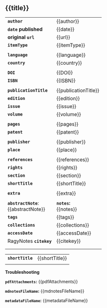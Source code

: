 ## {{title}}

| |  |
| ----------- | --------- |
|**`author`** | {{author}} |
|**`date` published** | {{date}} |
|**original `url`** | {{url}} |
|**`itemType`** | {{itemType}} |
|             |           |
|**`language`** | {{language}} |
|**`country`** | {{country}} |
|             |           |
|**`DOI`** | {{DOI}} |
|**`ISBN`** | {{ISBN}} |
|             |           |
|**`publicationTitle`** | {{publicationTitle}} |
|**`edition`** | {{edition}} |
|**`issue`** | {{issue}} |
|**`volume`** | {{volume}} |
|             |           |
|**`pages`** | {{pages}} |
|**`patent`** | {{patent}} |
|             |           |
|**`publisher`** | {{publisher}} |
|**`place`** | {{place}} |
|             |           |
|**`references`** | {{references}} |
|**`rights`** | {{rights}} |
|**`section`** | {{section}} |
|**`shortTitle`** | {{shortTitle}} |
|             |           |
|**`extra`** | {{extra}} |
| |  |
|**`abstractNote`**:<br />{{abstractNote}} | **`notes`:**<br />{{notes}} |
|**`tags`** | {{tags}} |
|**`collections`** | {{collections}} |
|**`accessDate`** | {{accessDate}} |
|RagyNotes **`citekey`** | {{citekey}} |
| |  |
| |  |

|                  |                |
| ---------------- | -------------- |
| **`shortTitle`** | {{shortTitle}} |
|                  |                |



**Troubleshooting**

**`pdfAttachments`:**  {{pdfAttachments}}

**`mdnotesFileName`:**  {{mdnotesFileName}} 

**`metadataFileName`:**  {{metadataFileName}}



  